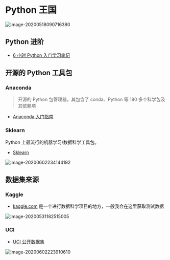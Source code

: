 # Python 王国

![image-20200518090716380](https://gitee.com/wugenqiang/PictureBed/raw/master/NoteBook/20200518090717.png)

## Python 进阶

* [6 小时 Python 入门学习笔记](Python/6小时Python入门/6小时Python入门.md)

## 开源的 Python 工具包

### Anaconda

> 开源的 Python 包管理器，其包含了 conda、Python 等 180 多个科学包及其依赖项

* [Anaconda 入门指南](Python/Anaconda/Anaconda入门指南.md)

### Sklearn

Python 上最流行的机器学习/数据科学工具包。

* [Sklearn](https://scikit-learn.org/stable/)

![image-20200602234144192](https://gitee.com/wugenqiang/PictureBed/raw/master/NoteBook/20200602234145.png)



## 数据集来源

### Kaggle

* [kaggle.com](https://kaggle.com) 是一个进行数据科学项目的地方，一般我会在这里获取测试数据

![image-20200531182515005](https://gitee.com/wugenqiang/PictureBed/raw/master/NoteBook/20200531182516.png)

### UCI

* [UCI 公开数据集](http://archive.ics.uci.edu/ml/index.php)

![image-20200602223910610](https://gitee.com/wugenqiang/PictureBed/raw/master/NoteBook/20200602223947.png)